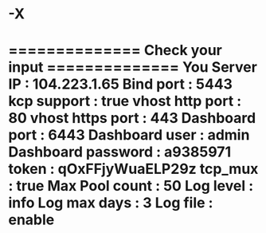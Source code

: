 # -X
============== Check your input ==============
You Server IP      : 104.223.1.65
Bind port          : 5443
kcp support        : true
vhost http port    : 80
vhost https port   : 443
Dashboard port     : 6443
Dashboard user     : admin
Dashboard password : a9385971
token              : qOxFFjyWuaELP29z
tcp_mux            : true
Max Pool count     : 50
Log level          : info
Log max days       : 3
Log file           : enable
==============================================
